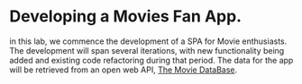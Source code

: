 # Developing a Movies Fan App.

in this lab, we commence the development of a SPA for Movie enthusiasts. The development will span several iterations, with new functionality being added and existing code refactoring during that period. The data for the app will be retrieved from an open web API, [The Movie DataBase][tmdb].

[tmdb]: https://developers.themoviedb.org/3/getting-started/introduction

